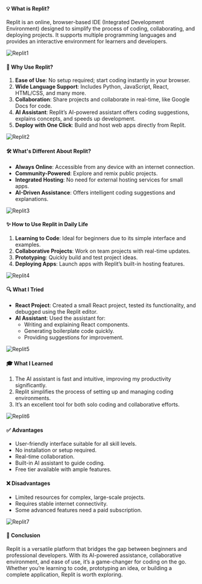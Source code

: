#### 💡 What is Replit?

Replit is an online, browser-based IDE (Integrated Development Environment) designed to simplify the process of coding, collaborating, and deploying projects.
It supports multiple programming languages and provides an interactive environment for learners and developers.

![Replit1](https://github.com/user-attachments/assets/2e157dc1-4bd0-4ff2-8457-534bd5c488a4)

#### 🚀 Why Use Replit?

1. **Ease of Use**: No setup required; start coding instantly in your browser.
2. **Wide Language Support**: Includes Python, JavaScript, React, HTML/CSS, and many more.
3. **Collaboration**: Share projects and collaborate in real-time, like Google Docs for code.
4. **AI Assistant**: Replit’s AI-powered assistant offers coding suggestions, explains concepts, and speeds up development.
5. **Deploy with One Click**: Build and host web apps directly from Replit.

![Replit2](https://github.com/user-attachments/assets/a3945fd5-96d2-4d4c-93d3-f5d063e12708)

#### 🛠️ What's Different About Replit?

- **Always Online**: Accessible from any device with an internet connection.
- **Community-Powered**: Explore and remix public projects.
- **Integrated Hosting**: No need for external hosting services for small apps.
- **AI-Driven Assistance**: Offers intelligent coding suggestions and explanations.

![Replit3](https://github.com/user-attachments/assets/d5240688-7d39-4e41-b47f-d924634a8bac)

#### ✨ How to Use Replit in Daily Life

1. **Learning to Code**: Ideal for beginners due to its simple interface and examples.
2. **Collaborative Projects**: Work on team projects with real-time updates.
3. **Prototyping**: Quickly build and test project ideas.
4. **Deploying Apps**: Launch apps with Replit’s built-in hosting features.

![Replit4](https://github.com/user-attachments/assets/bbda6821-a1a4-4e6d-90b6-836dae1dd144)

#### 🔍 What I Tried

- **React Project**: Created a small React project, tested its functionality, and debugged using the Replit editor.
- **AI Assistant**: Used the assistant for:
    - Writing and explaining React components.
    - Generating boilerplate code quickly.
    - Providing suggestions for improvement.

![Replit5](https://github.com/user-attachments/assets/d963d24e-d76a-483f-9ce4-ca1d2af51f84)

#### 🎓 What I Learned

1. The AI assistant is fast and intuitive, improving my productivity significantly.
2. Replit simplifies the process of setting up and managing coding environments.
3. It’s an excellent tool for both solo coding and collaborative efforts.

![Replit6](https://github.com/user-attachments/assets/3a9326bb-647c-4571-9331-11cf21ce7862)

#### ✅ Advantages

- User-friendly interface suitable for all skill levels.
- No installation or setup required.
- Real-time collaboration.
- Built-in AI assistant to guide coding.
- Free tier available with ample features.

#### ❌ Disadvantages

- Limited resources for complex, large-scale projects.
- Requires stable internet connectivity.
- Some advanced features need a paid subscription.

![Replit7](https://github.com/user-attachments/assets/5fe4be2e-0c79-444f-ba3c-c38a96ef9679)

#### 🏁 Conclusion

Replit is a versatile platform that bridges the gap between beginners and professional developers. With its AI-powered assistance, collaborative environment, and ease of use, it’s a game-changer for coding on the go. Whether you’re learning to code, prototyping an idea, or building a complete application, Replit is worth exploring.
